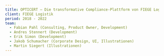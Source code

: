 ```yaml
---
title: OPTICERT – Die transformative Compliance-Plattform von FIEGE Logistik
client: FIEGE Logistik
period: 2018 - 2022
team:
  - Fabian Pahl (Consulting, Product Owner, Development)
  - Andres Stennert (Development)
  - Erik Simon (Development)
  - Jakob Schumacher (Corporate Design, UI, Illustrationen)
  - Martin Siegert (Illustrationen)
---
```

